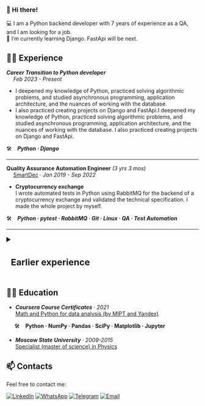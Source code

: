 ### 👋 Hi there!
💻 I am a Python backend developer with 7 years of experience as a QA, and I am looking for a job. \
🔭 I’m currently learning Django. FastApi will be next.

## 👩‍💻 Experience
***Career Transition to Python developer***\
&emsp; *Feb 2023 - Present*

- I deepened my knowledge of Python, practiced solving algorithmic problems, and studied asynchronous programming, application architecture, and the nuances of working with the database. 
- I also practiced creating projects on Django and FastApi.I deepened my knowledge of Python, practiced solving algorithmic problems, and studied asynchronous programming, application architecture, and the nuances of working with the database. I also practiced creating projects on Django and FastApi.

🛠 &ensp; ***Python · Django***
  
---

**Quality Assurance Automation Engineer** *(3 yrs 3 mos)* \
&emsp; [SmartDec](https://smartdec.com/) · *Jan 2019 - Sep 2022*

- **Cryptocurrency exchange**\
I wrote automated tests in Python using RabbitMQ for the backend of a cryptocurrency exchange and validated the technical specification. I made the whole project by myself.
  
🛠 &ensp; ***Python · pytest · RabbitMQ · Git · Linux · QA · Test Automation***

---

<details>
    <summary style="font-size:20px"><h3>&ensp;Earlier experience</h3></summary> 
  
***DevOps Engineer*** *(6 mos)* \
&emsp; SmartMatter · *Apr 2019 - Sep 2019*
  
- **Startup: Smart Contracts Security Audits**\
I've configured G-Suite, IPsec VPN server, Proxy server, DNS, and Git for a company site. \
Also, I've built a company site on Jekyll.

🛠 &ensp; ***Git · Linux · GitHub · Jekyll · G-Suite · VPN · Proxy***
  
---

***Quality Assurance Automation Engineer*** *(2 yrs)* \
&emsp; [Лига Цифровой Экономики](https://www.digitalleague.ru/) · *May 2017 - Apr 2019*
  
-  **The internal system for the electronics hypermarket (Mvideo)**\
Written and implemented BDD scripts in Java for REST API and web applications.
Created and monitored tasks and defects in a bug tracker.
Supervised an intern.

🛠 &ensp; ***Java · Selenium Testing · Gherkin · Cucumber · Git · PostgeSQL · PostgreSQL · Test Automation · GitFlow · Jira · Confluence***

---

***Quality Assurance Engineer*** *(2 yrs 9 mos)* \
&emsp; [AT Consulting](https://www.at-consulting.ru/) · *Sep 2014 - May 2017*
  
- **Internet provider's website (FTTB Beeline)**\
Conducted manual functional testing of the backend.
Administered and configured test application servers and database.
Analysis of incidents in production.
  
🛠 &ensp; ***Oracle SQL · Jenkins · Jmeter · GitFlow · Functional Testing · Jira · Confluence · HP Quality Center***<br><br>
</details>


## 👩‍🏫 Education
- ***Coursera Course Certificates*** · *2021* \
  [Math and Python for data analysis (by MIPT and Yandex)](https://coursera.org/share/61a3c9171fe3ce22c3dee5decdbe34eb)

&ensp;&ensp;&ensp;🛠 &ensp; **Python · NumPy · Pandas · SciPy · Matplotlib · Jupyter**

- ***Moscow State University*** · *2009-2015* \
  [Specialist (master of science) in Physics](https://phys.msu.ru/eng/)


<!--
**IrKor/IrKor** is a ✨ _special_ ✨ repository because its `README.md` (this file) appears on your GitHub profile.

Here are some ideas to get you started:

- 🔭 I’m currently looking for a job as Backend Developer.
- 🌱 I’m currently learning Django. FastApi will be next.
- 👯 I’m looking to collaborate on ...
- 🤔 I’m looking for help with ...
- 💬 Ask me about ...
- 📫 How to reach me: ...
- 😄 Pronouns: ...
- ⚡ Fun fact: ...
-->
## 📫 Contacts
Feel free to contact me: 

  [![LinkedIn](https://img.shields.io/badge/-LinkedIn-blue?color=0077b5&logo=linkedin&logoColor=white)](https://www.linkedin.com/in/irkor/)
  [![WhatsApp](https://img.shields.io/badge/-WhatsApp-green?color=228B22&logo=whatsapp&logoColor=white)](https://api.whatsapp.com/send?phone=79168454286)
  [![Telegram](https://img.shields.io/badge/-Telegram-blue?color=1E90FF&logo=telegram&logoColor=white)](https://t.me/iskoroleva)
  [![Email](https://img.shields.io/badge/-Email-red?color=FFA500&logo=gmail&logoColor=white)](mailto:iushulgin@gmail.com)
  <!-- [![HeadHunter](https://img.shields.io/badge/-HeadHunter-ea4335)](https://t.me/iskoroleva) -->
<!-- <div>
  <img src="https://komarev.com/ghpvc/?username=IrKor&style=flat-square&color=8B008B" alt=""/>
</div> -->
